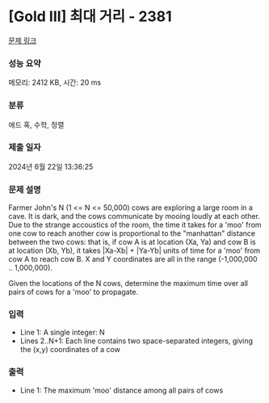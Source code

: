 # [Gold III] 최대 거리 - 2381 

[문제 링크](https://www.acmicpc.net/problem/2381) 

### 성능 요약

메모리: 2412 KB, 시간: 20 ms

### 분류

애드 혹, 수학, 정렬

### 제출 일자

2024년 6월 22일 13:36:25

### 문제 설명

<p>Farmer John's N (1 <= N <= 50,000) cows are exploring a large room in a cave.  It is dark, and the cows communicate by mooing loudly at each other.  Due to the strange accoustics of the room, the time it takes for a 'moo' from one cow to reach another cow is proportional to the "manhattan" distance between the two cows: that is, if cow A is at location (Xa, Ya) and cow B is at location (Xb, Yb), it takes |Xa-Xb| + |Ya-Yb| units of time for a 'moo' from cow A to reach cow B. X and Y coordinates are all in the range (-1,000,000 .. 1,000,000).</p>

<p>Given the locations of the N cows, determine the maximum time over all pairs of cows for a 'moo' to propagate.</p>

### 입력 

 <ul>
	<li>Line 1: A single integer: N</li>
	<li>Lines 2..N+1: Each line contains two space-separated integers, giving the (x,y) coordinates of a cow</li>
</ul>

### 출력 

 <ul>
	<li>Line 1: The maximum 'moo' distance among all pairs of cows</li>
</ul>

